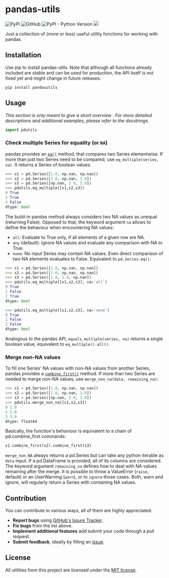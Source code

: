 # pandas-utils

![PyPI](https://img.shields.io/pypi/v/pandasutils?label=version)
![GitHub](https://img.shields.io/github/license/dontgetcaughtt/pandas-utils)
![PyPI - Python Version](https://img.shields.io/pypi/pyversions/pandasutils)
[<img src="https://img.shields.io/badge/calver-YYYY.MINOR-22bfda.svg">](http://calver.org)
<!-- ![Codecov](https://img.shields.io/codecov/c/github/dontgetcaughtt/pandas-utils) -->

Just a collection of (more or less) useful utility functions for working with pandas.

## Installation

Use pip to install pandas-utils. Note that although all functions already included 
are stable and can be used for production, the API itself is not fixed yet and might 
change in future releases.
```
pip install pandasutils
```

## Usage
_This section is only meant to give a short overview . For more detailed 
descriptions and additional examples, please refer to the docstrings._

```python
import pdutils
```

### Check multiple Series for equality (or ``NA``)

pandas provides an [``eq()``](https://pandas.pydata.org/pandas-docs/stable/reference/api/pandas.Series.eq.html) 
method, that compares two Series elementwise. If more than just two Series need 
to be compared, use ``eq_multiple(series, na)``. It returns a Series of boolean 
values. 
```python
>>> s1 = pd.Series([1.0, np.nan, np.nan])
>>> s2 = pd.Series([1.0, np.nan, 3.0])
>>> s3 = pd.Series([np.nan, 2.0, 5.0])
>>> pdutils.eq_multiple([s1,s2,s3])
0 True
1 True
3 False
dtype: bool
```

The build-in pandas method always considers two NA values as unequal (returning 
False). Opposed to that, the keyword argument ``na`` allows to define the behaviour 
when encountering NA values:
- ``all``: Evaluate to True only, if all elements of a given row are NA.
- ``any`` (default): Ignore NA values and evaluate any comparison with NA to True.
- ``none``: No input Series may contain NA values. Even direct comparison of two 
NA elements evaluates to False. Equivalent to ``pd.Series.eq()``.

```python
>>> s1 = pd.Series([1.0, np.nan, np.nan])
>>> s2 = pd.Series([1.0, np.nan, np.nan])
>>> s3 = pd.Series([1.0, 2.0, np.nan])
>>> pdutils.eq_multiple([s1,s2,s3], na='all')
0 True
1 False
2 True
dtype: bool

>>> pdutils.eq_multiple([s1,s2,s3], na='none')
0 True
1 False
2 False
dtype: bool
```

Analogous to the pandas API, ``equals_multiple(series, na)`` returns 
a single boolean value, equivalent to ``eq_multiple().all()``.

### Merge non-NA values

To fill one Series' NA values with non-NA values from another Series, pandas provides a 
[``combine_first()``](https://pandas.pydata.org/pandas-docs/stable/reference/api/pandas.Series.combine_first.html) 
method. If more than two Series are needed to merge non-NA values, use 
``merge_non_na(data, remaining_na)``:
```python
>>> s1 = pd.Series([1.0, np.nan, np.nan])
>>> s2 = pd.Series([1.0, np.nan, 3.0])
>>> s3 = pd.Series([np.nan, 2.0, 3.0])
>>> pdutils.merge_non_na([s1,s2,s3])
0 1.0
1 2.0
3 3.0
dtype: float64
```

Basically, the function's behaviour is equivalent to a chain of pd.combine_first 
commands:
```python
s1.combine_first(s2).combine_first(s3)
```

``merge_non_NA`` always returns a pd.Series but can take any python iterable as ``data`` 
input. If a pd.DataFrame is provided, all of its columns are considered. The keyword 
argument ``remaining_na`` defines how to deal with NA values remaining after the merge. 
It is possible to throw a ValueError (``raise``, default) or an UserWarning (``warn``), or to 
``ignore`` those cases. Both, warn and ignore, will regularly return a Series with containing 
NA values.

## Contribution

You can contribute in various ways, all of them are highly appreciated:
- **Report bugs** using [GitHub's Issure Tracker](https://github.com/dontgetcaughtt/pandas-utils/issues).
- **Fix bugs** from the list above.
- **Implement additional features** add submit your code through a pull request.
- **Submit feedback**, ideally by filling an [issue](https://github.com/dontgetcaughtt/pandas-utils/issues).

## License

All utilities from this project are licensed under the [MIT license](LICENSE).
